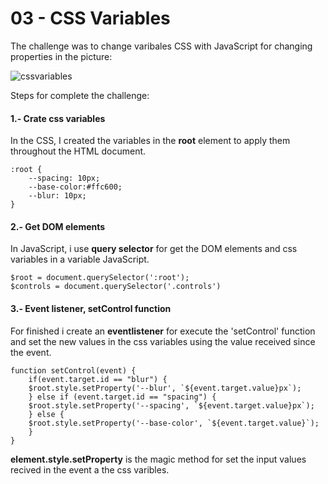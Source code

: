 # 03 - CSS Variables

The challenge was to change varibales CSS with JavaScript for changing properties in the picture:

![cssvariables](https://user-images.githubusercontent.com/75919670/126002249-5908f28c-af27-4165-a7a0-fd60b128ff15.png)

Steps for complete the challenge:

#### 1.- Crate css variables

In the CSS, I created the variables in the **root** element to apply them throughout the HTML document.

    :root {
        --spacing: 10px;
        --base-color:#ffc600;
        --blur: 10px;
    }



#### 2.- Get DOM elements

In JavaScript, i use **query selector** for get the DOM elements and css variables in a variable JavaScript.


    $root = document.querySelector(':root');
    $controls = document.querySelector('.controls')


#### 3.- Event listener, setControl function

For finished i create an **eventlistener** for execute the 'setControl' function and set the new values in the css variables using the value received  since the event.

    function setControl(event) {
        if(event.target.id == "blur") {
        $root.style.setProperty('--blur', `${event.target.value}px`);
        } else if (event.target.id == "spacing") {
        $root.style.setProperty('--spacing', `${event.target.value}px`);
        } else {
        $root.style.setProperty('--base-color', `${event.target.value}`);
        }
    }

**element.style.setProperty** is the magic method for set the input values recived in the event a the css varibles.

